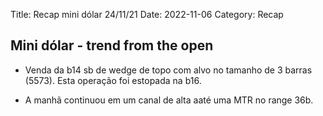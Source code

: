 Title: Recap mini dólar 24/11/21
Date: 2022-11-06
Category: Recap

## Mini dólar -  trend from the open

* Venda da b14 sb de wedge de topo com alvo no tamanho de 3 barras (5573). Esta operação foi estopada na b16.

* A manhã continuou em um canal de alta aaté uma MTR no range 36b.

